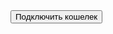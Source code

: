 <!DOCTYPE html>
<html lang="ru">
<head>
    <meta charset="UTF-8">
    <meta name="viewport" content="width=device-width, initial-scale=1.0">
    <title>NFT Биржа</title>
    <script src="https://unpkg.com/@tonconnect/sdk@latest"></script>
</head>
<body>
    <button id="connectWallet">Подключить кошелек</button>
    <div id="nftList"></div>
    <script src="script.js"></script>
</body>
</html>

